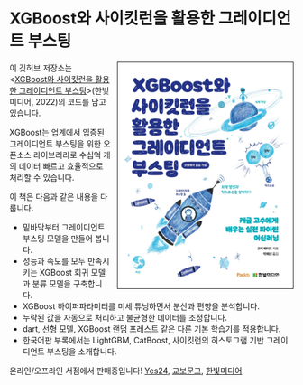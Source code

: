 # XGBoost와 사이킷런을 활용한 그레이디언트 부스팅

<a href="https://tensorflow.blog/handson-gb"><img src="cover.jpg" alt="Hands-On Gradient Boosting with XGBoost and scikit-learn" height="400px" align="right" border="1" style="margin-left:10px"></a>

이 깃허브 저장소는 <[XGBoost와 사이킷런을 활용한 그레이디언트 부스팅](https://tensorflow.blog/handson-gb)>(한빛미디어, 2022)의 코드를 담고 있습니다.

XGBoost는 업계에서 입증된 그레이디언트 부스팅을 위한 오픈소스 라이브러리로 수십억 개의 데이터 빠르고 효율적으로 처리할 수 있습니다.

이 책은 다음과 같은 내용을 다룹니다.
* 밑바닥부터 그레이디언트 부스팅 모델을 만들어 봅니다.
* 성능과 속도를 모두 만족시키는 XGBoost 회귀 모델과 분류 모델을 구축합니다.
* XGBoost 하이퍼파라미터를 미세 튜닝하면서 분산과 편향을 분석합니다.
* 누락된 값을 자동으로 처리하고 불균형한 데이터를 조정합니다.
* dart, 선형 모델, XGBoost 랜덤 포레스트 같은 다른 기본 학습기를 적용합니다.
* 한국어판 부록에서는 LightGBM, CatBoost, 사이킷런의 히스토그램 기반 그레이디언트 부스팅을 소개합니다.

온라인/오프라인 서점에서 판매중입니다! [Yes24](http://www.yes24.com/Product/Goods/108708980), [교보문고](http://www.kyobobook.co.kr/product/detailViewKor.laf?ejkGb=KOR&mallGb=KOR&barcode=9791162245392&orderClick=LOA&Kc=#N), [한빛미디어](https://www.hanbit.co.kr/store/books/look.php?p_code=B5725043400)

